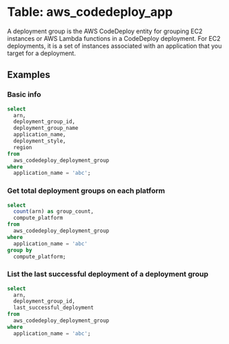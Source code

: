 # Table: aws_codedeploy_app

A deployment group is the AWS CodeDeploy entity for grouping EC2 instances or AWS Lambda functions in a CodeDeploy deployment. For EC2 deployments, it is a set of instances associated with an application that you target for a deployment.

## Examples

### Basic info

```sql
select
  arn,
  deployment_group_id,
  deployment_group_name
  application_name,
  deployment_style,
  region
from
  aws_codedeploy_deployment_group
where
  application_name = 'abc';
```

### Get total deployment groups on each platform

```sql
select
  count(arn) as group_count,
  compute_platform
from
  aws_codedeploy_deployment_group
where
  application_name = 'abc'
group by
  compute_platform;
```

### List the last successful deployment of a deployment group
```sql
select
  arn,
  deployment_group_id,
  last_successful_deployment
from
  aws_codedeploy_deployment_group
where
  application_name = 'abc';
```
